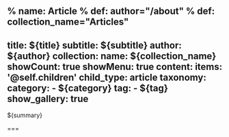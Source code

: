 % name: Article
% def: author="/about"
% def: collection_name="Articles"
---
title: ${title}
subtitle: ${subtitle}
author: ${author}
collection:
    name: ${collection_name}
    showCount: true
    showMenu: true
content:
    items: '@self.children'
child_type: article
taxonomy:
    category: 
        - ${category}
    tag: 
        - ${tag}
show_gallery: true
---

${summary}

===


